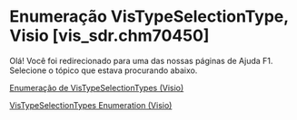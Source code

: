 
# Enumeração VisTypeSelectionType, Visio [vis_sdr.chm70450]

Olá! Você foi redirecionado para uma das nossas páginas de Ajuda F1. Selecione o tópico que estava procurando abaixo.

[Enumeração de VisTypeSelectionTypes (Visio)](http://msdn.microsoft.com/library/3bcd1ba2-1c4a-d7a9-acf2-1075f8faead7%28Office.15%29.aspx)

[VisTypeSelectionTypes Enumeration (Visio)](http://msdn.microsoft.com/library/c1b3c65f-e46d-593a-2228-9cff17687913.aspx)

